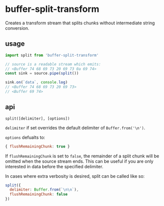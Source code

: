# buffer-split-transform

Creates a transform stream that splits chunks without intermediate string conversion.

## usage

```javascript
import split from 'buffer-split-transform'

// source is a readable stream which emits:
// <Buffer 74 68 69 73 20 69 73 0a 69 74>
const sink = source.pipe(split())

sink.on(`data`, console.log)
// <Buffer 74 68 69 73 20 69 73>
// <Buffer 69 74>
```

## api

`split([delimiter], [options])`

`delimiter` if set overrides the default delimiter of `Buffer.from('\n')`.

`options` defualts to:

```javascript
{ flushRemainingChunk: true }
```

If `flushRemainingChunk` is set to `false`, the remainder of a split chunk will be omitted when the source stream ends. This can be useful if you are only interested in data before the specified delimiter.

In cases where extra verbosity is desired, split can be called like so:

```javascript
split({
  delimiter: Buffer.from(`\n\n`),
  flushRemainingChunk: false
})
```
